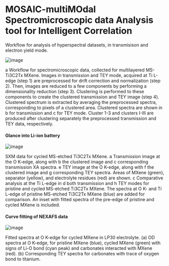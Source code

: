 # MOSAIC-multiMOdal Spectromicroscopic data Analysis tool for Intelligent Correlation
Workflow for analysis of hyperspectral datasets, in transmisison and electron yield mode.

![image](https://github.com/artMATERIALS/correlative-hyperspectral-microspectroscopy/assets/151731956/d035174f-f9cb-4ee5-8c8a-a74ef11abfa9)

a Workflow for spectromicroscopic data, collected for multilayered MS-Ti3C2Tx MXene. Images in transmission and TEY mode, acquired at Ti L-edge (step 1) are preprocessed for drift correction and normalization (step 2). Then, images are reduced to a few components by performing a dimensionality reduction (step 3). Clustering is performed to these components to create the clustered transmission and TEY image (step 4). Clustered spectrum is extracted by averaging the preprocessed spectra, corresponding to pixels of a clustered area. Clustered spectra are shown in b for transmission and c for TEY mode. Cluster 1-3 and clusters I-III are produced after clustering separately the preprocessed transmission and TEY data, respectively. 

#### Glance into Li-ion battery

![image](https://github.com/artMATERIALS/correlative-hyperspectral-microspectroscopy/assets/151731956/f97cf323-5997-4d7b-9139-a32d9a921f9c)

SXM data for cycled MS-etched Ti3C2Tx MXene. a Transmission image at the O K-edge, along with b the clustered image and c corresponding transmission XA spectra. e TEY image at the O K-edge, along with f the clustered image and g corresponding TEY spectra. Areas of MXene (green), separator (yellow), and electrolyte residues (red) are shown. c Comparative analysis at the Ti L-edge in d both transmission and h TEY modes for pristine and cycled MS-etched Ti3C2Tx MXene. The spectra at O K- and Ti L-edge of pristine MS-etched Ti3C2Tx MXene (blue) are added for comparison. An inset with fitted spectra of the pre-edge of pristine and cycled MXene is included. 

#### Curve fitting of NEXAFS data


![image](https://github.com/artMATERIALS/correlative-hyperspectral-microspectroscopy/assets/151731956/617e8a1b-2295-41d9-9199-d2ffe6c446c6)

Fitted spectra at O K-edge for cycled MXene in LP30 electrolyte. (a) OD spectra at O K-edge, for pristine MXene (blue), cycled MXene (green) with signs of Li-O bond (cyan peak) and carbonates interacted with MXene (red). (b) Corresponding TEY spectra for carbonates with trace of oxygen bond to titanium.
